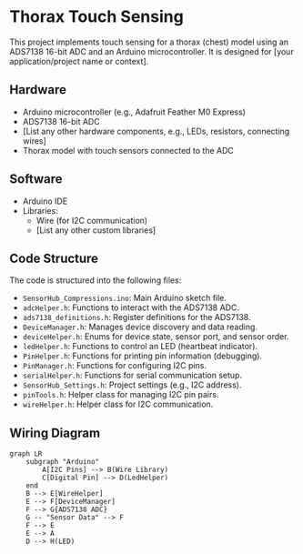 # Thorax Touch Sensing

This project implements touch sensing for a thorax (chest) model using an ADS7138 16-bit ADC and an Arduino microcontroller. It is designed for [your application/project name or context].

## Hardware

*   Arduino microcontroller (e.g., Adafruit Feather M0 Express)
*   ADS7138 16-bit ADC
*   [List any other hardware components, e.g., LEDs, resistors, connecting wires]
*   Thorax model with touch sensors connected to the ADC

## Software

*   Arduino IDE
*   Libraries:
    *   Wire (for I2C communication)
    *   [List any other custom libraries]

## Code Structure

The code is structured into the following files:

*   `SensorHub_Compressions.ino`: Main Arduino sketch file.
*   `adcHelper.h`: Functions to interact with the ADS7138 ADC.
*   `ads7138_definitions.h`: Register definitions for the ADS7138.
*   `DeviceManager.h`: Manages device discovery and data reading.
*   `deviceHelper.h`: Enums for device state, sensor port, and sensor order.
*   `ledHelper.h`: Functions to control an LED (heartbeat indicator).
*   `PinHelper.h`: Functions for printing pin information (debugging).
*   `PinManager.h`: Functions for configuring I2C pins.
*   `serialHelper.h`: Functions for serial communication setup.
*   `SensorHub_Settings.h`: Project settings (e.g., I2C address).
*   `pinTools.h`: Helper class for managing I2C pin pairs.
*   `wireHelper.h`: Helper class for I2C communication.

## Wiring Diagram

```mermaid
graph LR
    subgraph "Arduino"
        A[I2C Pins] --> B(Wire Library)
        C[Digital Pin] --> D(LedHelper)
    end
    B --> E[WireHelper]
    E --> F[DeviceManager]
    F --> G{ADS7138 ADC}
    G -- "Sensor Data" --> F
    F --> E
    E --> A
    D --> H(LED)